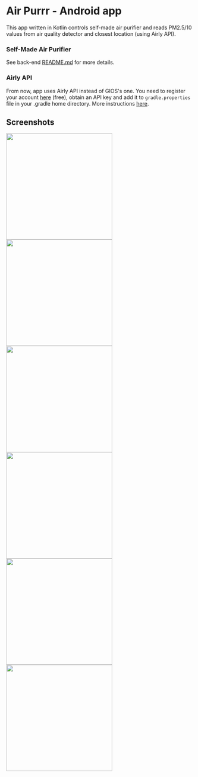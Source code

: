 # Air Purrr - Android app

This app written in Kotlin controls self-made air purifier and reads PM2.5/10 values from air quality detector and closest location (using Airly API).

### Self-Made Air Purifier

See back-end [README.md](https://github.com/krzdabrowski/back-end-air-purrr) for more details.

### Airly API

From now, app uses Airly API instead of GIOS's one. You need to register your account [here](https://developer.airly.eu) (free), obtain an API key and add it to `gradle.properties` file in your .gradle home directory. More instructions [here](https://medium.com/code-better/hiding-api-keys-from-your-android-repository-b23f5598b906).

## Screenshots

<img src="https://i.imgur.com/lZLBqAa.png" width="285"> <img src="https://i.imgur.com/b0FFawA.png" width="285"> <img src="https://i.imgur.com/uzgVr9N.png" width="285">
<img src="https://i.imgur.com/2X70BGf.png" width="285"> <img src="https://i.imgur.com/VRpf3wl.png" width="285"> <img src="https://i.imgur.com/UoCvgJx.png" width="285">
